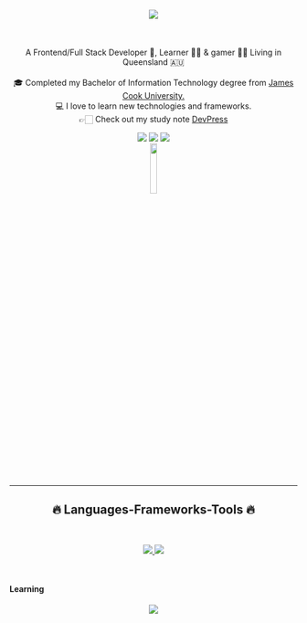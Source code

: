 <h1 align="center">
  <img src="https://readme-typing-svg.herokuapp.com?lines=Hi+there+%F0%9F%91%8B+My+name+is+Gerrard+!;+Welcome+to+my++GitHub+!&font=Fira%20Code&center=true&width=380&height=50">
</h1>
<br>


<p align="center">
  A Frontend/Full Stack Developer 🥷,  Learner 👨‍💻 &  gamer 🦸‍♂️ Living in Queensland 🇦🇺
  <br>
  <br>
  🎓 Completed my Bachelor of Information Technology degree from <a href="https://www.jcu.edu.au"> James Cook University.</a>
  <br>
  💻 I love to learn new technologies and frameworks.
  <br>
  👉🏻 Check out my study note <a href="https://devpress.vercel.app/">DevPress</a>
  <br>
</p>

<div align="center"> 
 <a href="https://discord.gg/342452408460247041" target="_blank"><img src="https://img.shields.io/badge/Discord-7289DA?style=for-the-badge&logo=discord&logoColor=white" target="_blank"></a> 
  <a href = "mailto:chengcheng.xiong@my.jcu.edu.au"><img src="https://img.shields.io/badge/-Gmail-%23333?style=for-the-badge&logo=gmail&logoColor=white" target="_blank"></a>
  <a href="https://in.linkedin.com/in/gerrardxiong/" target="_blank"><img src="https://img.shields.io/badge/-LinkedIn-%230077B5?style=for-the-badge&logo=linkedin&logoColor=white" target="_blank"></a> 
 
</div>
<div align="center">
<img src="https://komarev.com/ghpvc/?username=gerrardxcc&style=flat-square&color=yellow" alt="" width="15%" height="15%"/>
<!-- <img src="https://visitor-badge.glitch.me/badge?page_id=gerrardxcc" width="15%" height="15%"> -->
</div>

<hr>
<h2 align="center">🔥 Languages-Frameworks-Tools 🔥</h2>
<br />
<p align="center">
  <a href="https://skillicons.dev">
    <img src="https://skillicons.dev/icons?i=git,github,react,nextjs,angular,nodejs,python,java,html,css,sass,javascript,ts,express,jquery,nestjs,rust,graphql&perline=19" />
    <img src="https://skillicons.dev/icons?i=bootstrap,tailwind,mongodb,mysql,postgres,supabase,django,redux,vercel,php,blender,vscode,atom,idea,wordpress,heroku,figma&perline=19" />

  </a>
</p>
<br>
<h4>Learning</h4>
<p align="center">
  <a href="https://skillicons.dev">
    <img src="https://skillicons.dev/icons?i=cs,dotnet,kotlin,go,solidity,aws,kubernetes,googlecloud,tensorflow,flutter,electron,docker" />
  </a>
</p>

<!--<hr>
<div align="center">
<h2>🐍 Snake eating my contribution 🐍</h2>
<br>
<img alt="snake eating my contribution" src="https://github.com/gerrardxcc/gerrardxcc/blob/output/github-contribution-grid-snake.svg">
<br>
<br>
<br>
</div>
<hr>

<h2 align="center">⚡ Stats ⚡</h2>
<br>
<p align=center>
  <div align=center>
    <a href="https://streak-stats.demolab.com/?user=gerrardxcc" title="Go to Source">
      <img align="left" width=390 src="https://github-readme-streak-stats.herokuapp.com/?user=gerrardxcc&theme=react&border=61dafb&hide_border=true" alt="zumrudu-anka" />
    </a>
    <a href="https://streak-stats.demolab.com/?user=gerrardxcc" title="Go to Source">
      <img align="right" width=390 src="https://github-readme-stats.vercel.app/api?username=gerrardxcc&show_icons=true&theme=react&border_color=61dafb&hide_border=true" />
    </a>
  </div>
  <br><br><br><br><br><br><br><br><br>
  <div align=center>
    <a href="https://streak-stats.demolab.com/?user=gerrardxcc">
      <img width=325 align="center" src="https://github-readme-stats.vercel.app/api/top-langs/?username=gerrardxcc&hide=c%23,powershell,Mathematica,Ruby,Objective-C,Objective-C%2b%2b,Cuda&title_color=61dafb&text_color=ffffff&icon_color=61dafb&bg_color=20232a&langs_count=8&layout=compact&border_color=61dafb&hide_border=true" />
    </a>
  </div>
  <br>
  <br>
  <br>
<!-- <img src="https://activity-graph.herokuapp.com/graph?username=gerrardxcc&theme=react-dark&bg_color=20232a&hide_border=true" width="100%"/>  -->
</p>


